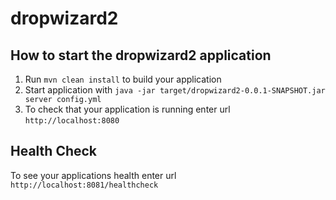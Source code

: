 # dropwizard2

How to start the dropwizard2 application
---

1. Run `mvn clean install` to build your application
1. Start application with `java -jar target/dropwizard2-0.0.1-SNAPSHOT.jar server config.yml`
1. To check that your application is running enter url `http://localhost:8080`

Health Check
---

To see your applications health enter url `http://localhost:8081/healthcheck`
